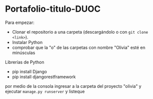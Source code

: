 # Portafolio-titulo-DUOC

Para empezar:
- Clonar el repositorio a una carpeta (descargándolo o con `git clone <link>`).
- Instalar Python
- comprobar que la "o" de las carpetas con nombre "Olivia" esté en minúsculas


Librerías de Python
- pip install Django
- pip install djangorestframework

por medio de la consola ingresar a la carpeta del proyecto "olivia" y ejecutar `manage.py runserver` y listeque
